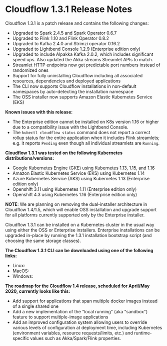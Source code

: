 # Cloudflow 1.3.1 Release Notes

Cloudflow 1.3.1 is a patch release and contains the following changes:

- Upgraded to Spark 2.4.5 and Spark Operator 0.6.7
- Upgraded to Flink 1.10 and Flink Operator 0.8.2
- Upgraded to Kafka 2.4.0 and Strimzi operator 0.16.2
- Upgraded to Lightbend Console 1.2.9 (Enterprise edition only)
- Upgraded to include Alpakka Kafka 2.0.2, which includes significant speed ups. Also updated the Akka streams Streamlet APIs to match.
- Streamlet HTTP endpoints now get predictable port numbers instead of randomized ones
- Support for fully uninstalling Cloudflow including all associated resources, dependencies and deployed applications
- The CLI now supports Cloudflow installations in non-default namespaces by auto-detecting the installation namespace
- The OSS installer now supports Amazon Elastic Kubernetes Service (EKS)

**Known issues with this release:**

- The Enterprise edition cannot be installed on K8s version 1.16 or higher due to a compatibility issue with the Lightbend Console.
- The `kubectl cloudflow status` command does not report a correct rollup status for the entire application when it includes Flink streamlets; e.g. it reports `Pending` even though all individual streamlets are `Running`.

**Cloudflow 1.3.1 was tested on the following Kubernetes distributions/versions:**

- Google Kubernetes Engine (GKE) using Kubernetes 1.13, 1.15, and 1.16
- Amazon Elastic Kubernetes Service (EKS) using Kubernetes 1.14
- Azure Kubernetes Service (AKS) using Kubernetes 1.13 (Enterprise edition only)
- Openshift 3.11 using Kubernetes 1.11 (Enterprise edition only)
- Openshift 4.3 using Kubernetes 1.16 (Enterprise edition only)

**NOTE**: We are planning on removing the dual-installer architecture in Cloudflow 1.4/1.5, which will enable OSS installation and upgrade support for all platforms currently supported only by the Enterprise installer.

Cloudflow 1.3.1 can be installed on a Kubernetes cluster in the usual way using either the OSS or Enterprise installers. Enterprise installations can be upgraded in-place by running the 1.3.1 installation bootstrap script (and choosing the same storage classes).

**The Cloudflow 1.3.1 CLI can be downloaded using one of the following links:**

- Linux:
- MacOS:
- Windows:

**The roadmap for the Cloudflow 1.4 release, scheduled for April/May 2020, currently looks like this:**

- Add support for applications that span multiple docker images instead of a single shared one
- Add a new implementation of the "local running" (aka "sandbox") feature to support multiple-image applications
- Add an improved configuration system allowing users to override various levels of configuration at deployment time, including Kubernetes (environment variables, resource requests/limits, etc.) and runtime-specific values such as Akka/Spark/Flink properties.
